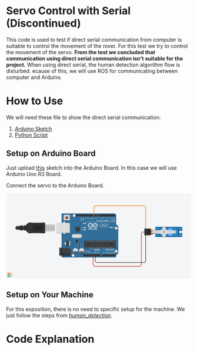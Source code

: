 # Servo Control with Serial (Discontinued)

This code is used to test if direct serial communication from computer is suitable to control the movement of the rover. For this test we try to control the movement of the servo. **From the test we concluded that communication using direct serial communication isn't suitable for the project.** When using direct serial, the human detection algorithm flow is disturbed. ecause of this, we will use ROS for communicating between computer and Arduino.  

# How to Use

We will need these file to show the direct serial communication:

1. [Arduino Sketch](/MSD700_Follow_Me/Arduino/control_servo_with_serial/control_servo_with_serial.ino)
2. [Python Script](/MSD700_Follow_Me/serial_control/follow_me.py)

## Setup on Arduino Board

Just upload [this](/MSD700_Follow_Me/Arduino/control_servo_with_serial/control_servo_with_serial.ino) sketch into the Arduino Board. In this case we will use Arduino Uno R3 Board.  

Connect the servo to the Arduino Board.  

![Arduino Board](/MSD700_Follow_Me/img/servo_wiring.png?raw=true "Arduino Wiring")

## Setup on Your Machine

For this exposition, there is no need to specific setup for the machine. We just follow the steps from *[human_detection](/MSD700_Follow_Me/human_detection/README.md#how-to-use)*.

# Code Explanation

